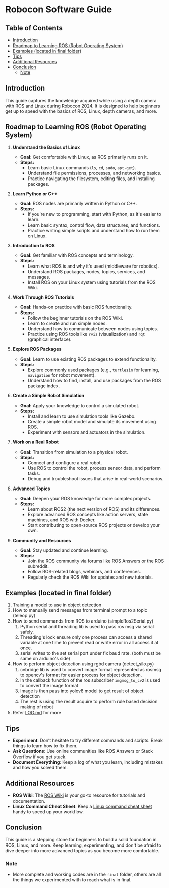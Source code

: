 # Robocon Software Guide

## Table of Contents

  - [Introduction](#introduction)
  - [Roadmap to Learning ROS (Robot Operating System)](#roadmap-to-learning-ros-robot-operating-system)
  - [Examples (located in final folder)](#examples-located-in-final-folder)
  - [Tips](#tips)
  - [Additional Resources](#additional-resources)
  - [Conclusion](#conclusion)
    - [Note](#note)

## Introduction
This guide captures the knowledge acquired while using a depth camera with ROS and Linux during Robocon 2024. It is designed to help beginners get up to speed with the basics of ROS, Linux, depth cameras, and more.

## Roadmap to Learning ROS (Robot Operating System)
1. **Understand the Basics of Linux**
   - **Goal:** Get comfortable with Linux, as ROS primarily runs on it.
   - **Steps:**
     - Learn basic Linux commands (`ls`, `cd`, `sudo`, `apt-get`).
     - Understand file permissions, processes, and networking basics.
     - Practice navigating the filesystem, editing files, and installing packages.

2. **Learn Python or C++**
   - **Goal:** ROS nodes are primarily written in Python or C++.
   - **Steps:**
     - If you're new to programming, start with Python, as it's easier to learn.
     - Learn basic syntax, control flow, data structures, and functions.
     - Practice writing simple scripts and understand how to run them on Linux.

3. **Introduction to ROS**
   - **Goal:** Get familiar with ROS concepts and terminology.
   - **Steps:**
     - Learn what ROS is and why it's used (middleware for robotics).
     - Understand ROS packages, nodes, topics, services, and messages.
     - Install ROS on your Linux system using tutorials from the ROS Wiki.

4. **Work Through ROS Tutorials**
   - **Goal:** Hands-on practice with basic ROS functionality.
   - **Steps:**
     - Follow the beginner tutorials on the ROS Wiki.
     - Learn to create and run simple nodes.
     - Understand how to communicate between nodes using topics.
     - Practice using ROS tools like `rviz` (visualization) and `rqt` (graphical interface).

5. **Explore ROS Packages**
   - **Goal:** Learn to use existing ROS packages to extend functionality.
   - **Steps:**
     - Explore commonly used packages (e.g., `turtlesim` for learning, `navigation` for robot movement).
     - Understand how to find, install, and use packages from the ROS package index.

6. **Create a Simple Robot Simulation**
   - **Goal:** Apply your knowledge to control a simulated robot.
   - **Steps:**
     - Install and learn to use simulation tools like Gazebo.
     - Create a simple robot model and simulate its movement using ROS.
     - Experiment with sensors and actuators in the simulation.

7. **Work on a Real Robot**
   - **Goal:** Transition from simulation to a physical robot.
   - **Steps:**
     - Connect and configure a real robot.
     - Use ROS to control the robot, process sensor data, and perform tasks.
     - Debug and troubleshoot issues that arise in real-world scenarios.

8. **Advanced Topics**
   - **Goal:** Deepen your ROS knowledge for more complex projects.
   - **Steps:**
     - Learn about ROS2 (the next version of ROS) and its differences.
     - Explore advanced ROS concepts like action servers, state machines, and ROS with Docker.
     - Start contributing to open-source ROS projects or develop your own.

9. **Community and Resources**
   - **Goal:** Stay updated and continue learning.
   - **Steps:**
     - Join the ROS community via forums like ROS Answers or the ROS subreddit.
     - Follow ROS-related blogs, webinars, and conferences.
     - Regularly check the ROS Wiki for updates and new tutorials.

## Examples (located in final folder)
1. Training a model to use in object detection 
2. How to manually send messages from terminal prompt to a topic (teleop.py)
3. How to send commands from ROS to arduino (simpleRos2Serial.py)
   1. Python serial and threading lib is used to pass ros msg via serial safely.
   2. Threading's lock ensure only one process can access a shared variable at one time to prevent read or write error in all access it at once.
   3. serial writes to the set serial port under fix baud rate. (both must be same on arduino's side)
4. How to perform object detection using rgbd camera (detect_silo.py)
   1. cvbridge lib is used to convert image format represented as rosmsg to opencv's format for easier process for object detection.
   2. In the callback function of the ros subscriber `imgmsg_to_cv2` is used to convert the image format
   3. Image is then pass into yolov8 model to get result of object detection
   4. The rest is using the result acquire to perform rule based decision making of robot
5. Refer [LOG.md](LOG.md) for more


## Tips
- **Experiment**: Don’t hesitate to try different commands and scripts. Break things to learn how to fix them.
- **Ask Questions**: Use online communities like ROS Answers or Stack Overflow if you get stuck.
- **Document Everything**: Keep a log of what you learn, including mistakes and how you solved them.


## Additional Resources
- **ROS Wiki**: The [ROS Wiki](http://wiki.ros.org/) is your go-to resource for tutorials and documentation.
- **Linux Command Cheat Sheet**: Keep a [Linux command cheat sheet](https://www.geeksforgeeks.org/linux-commands-cheat-sheet/) handy to speed up your workflow.

## Conclusion
This guide is a stepping stone for beginners to build a solid foundation in ROS, Linux, and more. Keep learning, experimenting, and don't be afraid to dive deeper into more advanced topics as you become more comfortable.

### Note
- More complete and working codes are in the `final` folder, others are all the things we experimented with to reach what is in final.
